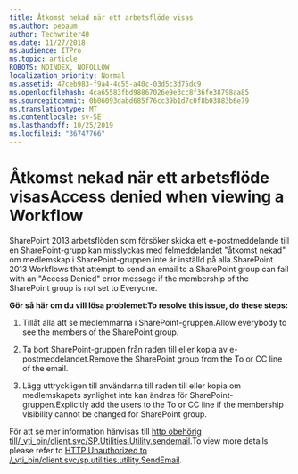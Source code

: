 ```yaml
---
title: Åtkomst nekad när ett arbetsflöde visas
ms.author: pebaum
author: Techwriter40
ms.date: 11/27/2018
ms.audience: ITPro
ms.topic: article
ROBOTS: NOINDEX, NOFOLLOW
localization_priority: Normal
ms.assetid: 47ceb983-f9a4-4c55-a40c-03d5c3d75dc9
ms.openlocfilehash: 4ca65583fbd98867026e9e3cc8f36fe38798aa85
ms.sourcegitcommit: 0b06093dabd685f76cc39b1d7c0f8b03883b6e79
ms.translationtype: MT
ms.contentlocale: sv-SE
ms.lasthandoff: 10/25/2019
ms.locfileid: "36747766"
---
```

# <a name="access-denied-when-viewing-a-workflow"></a><span data-ttu-id="65b51-102">Åtkomst nekad när ett arbetsflöde visas</span><span class="sxs-lookup"><span data-stu-id="65b51-102">Access denied when viewing a Workflow</span></span>

<span data-ttu-id="65b51-103">SharePoint 2013 arbetsflöden som försöker skicka ett e-postmeddelande till en SharePoint-grupp kan misslyckas med felmeddelandet "åtkomst nekad" om medlemskap i SharePoint-gruppen inte är inställd på alla.</span><span class="sxs-lookup"><span data-stu-id="65b51-103">SharePoint 2013 Workflows that attempt to send an email to a SharePoint group can fail with an "Access Denied" error message if the membership of the SharePoint group is not set to Everyone.</span></span>
  
 <span data-ttu-id="65b51-104">**Gör så här om du vill lösa problemet:**</span><span class="sxs-lookup"><span data-stu-id="65b51-104">**To resolve this issue, do these steps:**</span></span>
  
 1. <span data-ttu-id="65b51-105">Tillåt alla att se medlemmarna i SharePoint-gruppen.</span><span class="sxs-lookup"><span data-stu-id="65b51-105">Allow everybody to see the members of the SharePoint group.</span></span>
  
 2. <span data-ttu-id="65b51-106">Ta bort SharePoint-gruppen från raden till eller kopia av e-postmeddelandet.</span><span class="sxs-lookup"><span data-stu-id="65b51-106">Remove the SharePoint group from the To or CC line of the email.</span></span>
  
 3. <span data-ttu-id="65b51-107">Lägg uttryckligen till användarna till raden till eller kopia om medlemskapets synlighet inte kan ändras för SharePoint-gruppen.</span><span class="sxs-lookup"><span data-stu-id="65b51-107">Explicitly add the users to the To or CC line if the membership visibility cannot be changed for SharePoint group.</span></span>
  
<span data-ttu-id="65b51-108">För att se mer information hänvisas till [http obehörig till/_vti_bin/client.svc/SP.Utilities.Utility.sendemail](https://go.microsoft.com/fwlink/?linkid=2044694&amp;clcid=0x409).</span><span class="sxs-lookup"><span data-stu-id="65b51-108">To view more details please refer to [HTTP Unauthorized to /_vti_bin/client.svc/sp.utilities.utility.SendEmail](https://go.microsoft.com/fwlink/?linkid=2044694&amp;clcid=0x409).</span></span>
  